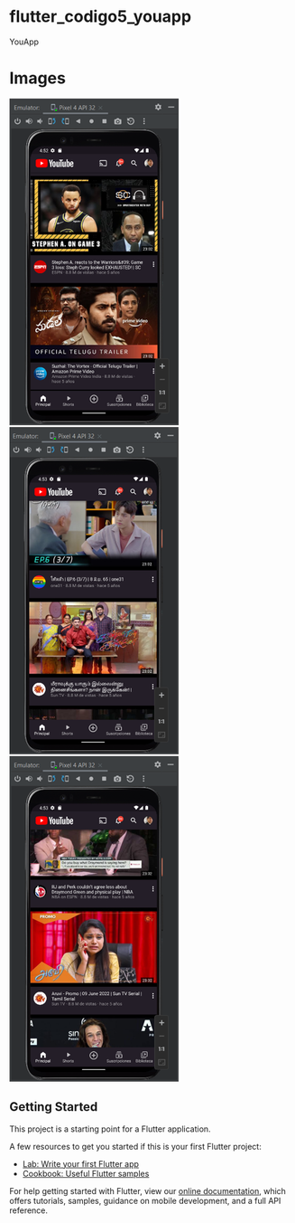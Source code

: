 # flutter_codigo5_youapp

YouApp

# Images

<img src="Screenshot_20220616_235507.png" width="300"> <img src="Screenshot_20220616_235607.png" width="300"> <img src="Screenshot_20220616_235708.png" width="300">

## Getting Started

This project is a starting point for a Flutter application.

A few resources to get you started if this is your first Flutter project:

- [Lab: Write your first Flutter app](https://flutter.dev/docs/get-started/codelab)
- [Cookbook: Useful Flutter samples](https://flutter.dev/docs/cookbook)

For help getting started with Flutter, view our
[online documentation](https://flutter.dev/docs), which offers tutorials,
samples, guidance on mobile development, and a full API reference.

